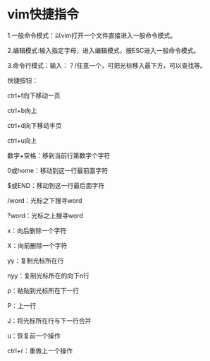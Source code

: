 # vim快捷指令

1.一般命令模式：以vim打开一个文件直接进入一般命令模式。

2.编辑模式:输入指定字母，进入编辑模式，按ESC进入一般命令模式。

3.命令行模式：输入：？/任意一个，可把光标移入最下方，可以查找等。

快捷按钮：

ctrl+f向下移动一页

ctrl+b向上

ctrl+d向下移动半页

ctrl+u向上

数字+空格：移到当前行第数字个字符

0或home：移动到这一行最前面字符

$或END：移动到这一行最后面字符

/word：光标之下搜寻word

?word：光标之上搜寻word

x：向后删除一个字符

X：向前删除一个字符

yy：复制光标所在行

nyy：复制光标所在的向下n行

p：粘贴到光标所在下一行

P：上一行

J：将光标所在行与下一行合并

u：恢复前一个操作

ctrl+r：重做上一个操作